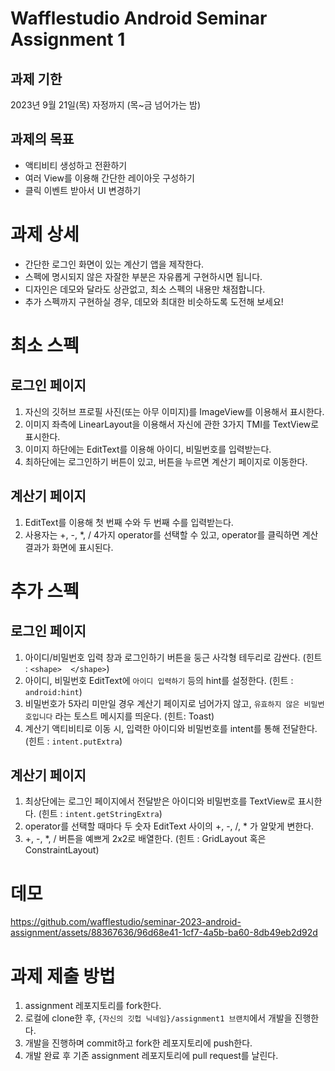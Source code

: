 # Wafflestudio Android Seminar Assignment 1

## 과제 기한
2023년 9월 21일(목) 자정까지  (목~금 넘어가는 밤)

## 과제의 목표
- 액티비티 생성하고 전환하기
- 여러 View를 이용해 간단한 레이아웃 구성하기
- 클릭 이벤트 받아서 UI 변경하기

# 과제 상세
- 간단한 로그인 화면이 있는 계산기 앱을 제작한다.
- 스펙에 명시되지 않은 자잘한 부분은 자유롭게 구현하시면 됩니다.
- 디자인은 데모와 달라도 상관없고, 최소 스펙의 내용만 채점합니다.
- 추가 스펙까지 구현하실 경우, 데모와 최대한 비슷하도록 도전해 보세요!

# 최소 스펙

## 로그인 페이지
1. 자신의 깃허브 프로필 사진(또는 아무 이미지)를 ImageView를 이용해서 표시한다. 
2. 이미지 좌측에 LinearLayout을 이용해서 자신에 관한 3가지 TMI를 TextView로 표시한다.
3. 이미지 하단에는 EditText를 이용해 아이디, 비밀번호를 입력받는다.
4. 최하단에는 로그인하기 버튼이 있고, 버튼을 누르면 계산기 페이지로 이동한다.

## 계산기 페이지
1. EditText를 이용해 첫 번째 수와 두 번째 수를 입력받는다.
3. 사용자는 +, -, *, / 4가지 operator를 선택할 수 있고, operator를 클릭하면 계산 결과가 화면에 표시된다.

# 추가 스펙

## 로그인 페이지
1. 아이디/비밀번호 입력 창과 로그인하기 버튼을 둥근 사각형 테두리로 감싼다. (힌트 : `<shape>  </shape>`)
2. 아이디, 비밀번호 EditText에 `아이디 입력하기` 등의 hint를 설정한다. (힌트 : `android:hint`)
3. 비밀번호가 5자리 미만일 경우 계산기 페이지로 넘어가지 않고, `유효하지 않은 비밀번호입니다` 라는 토스트 메시지를 띄운다. (힌트: Toast)
4. 계산기 액티비티로 이동 시, 입력한 아이디와 비밀번호를 intent를 통해 전달한다. (힌트 : `intent.putExtra`)

## 계산기 페이지
1. 최상단에는 로그인 페이지에서 전달받은 아이디와 비밀번호를 TextView로 표시한다. (힌트 : `intent.getStringExtra`)
2. operator를 선택할 때마다 두 숫자 EditText 사이의 +, -, /, * 가 알맞게 변한다.
3. +, -, *, / 버튼을 예쁘게 2x2로 배열한다. (힌트 : GridLayout 혹은 ConstraintLayout)

# 데모
https://github.com/wafflestudio/seminar-2023-android-assignment/assets/88367636/96d68e41-1cf7-4a5b-ba60-8db49eb2d92d




# 과제 제출 방법
1. assignment 레포지토리를 fork한다.
2. 로컬에 clone한 후, `{자신의 깃헙 닉네임}/assignment1 브랜치`에서 개발을 진행한다.
3. 개발을 진행하며 commit하고 fork한 레포지토리에 push한다.
4. 개발 완료 후 기존 assignment 레포지토리에 pull request를 날린다.
